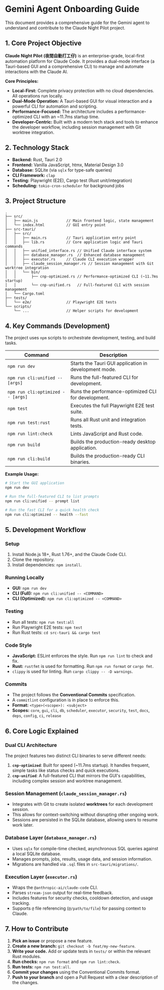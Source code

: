 # Gemini Agent Onboarding Guide

This document provides a comprehensive guide for the Gemini agent to understand and contribute to the Claude Night Pilot project.

## 1. Core Project Objective

**Claude Night Pilot (夜間自動打工仔)** is an enterprise-grade, local-first automation platform for Claude Code. It provides a dual-mode interface (a Tauri-based GUI and a comprehensive CLI) to manage and automate interactions with the Claude AI.

**Core Principles:**
- **Local-First:** Complete privacy protection with no cloud dependencies. All operations run locally.
- **Dual-Mode Operation:** A Tauri-based GUI for visual interaction and a powerful CLI for automation and scripting.
- **Performance-Focused:** The architecture includes a performance-optimized CLI with an ~11.7ms startup time.
- **Developer-Centric:** Built with a modern tech stack and tools to enhance the developer workflow, including session management with Git worktree integration.

## 2. Technology Stack

-   **Backend:** Rust, Tauri 2.0
-   **Frontend:** Vanilla JavaScript, htmx, Material Design 3.0
-   **Database:** SQLite (via `sqlx` for type-safe queries)
-   **CLI Framework:** `clap`
-   **Testing:** Playwright (E2E), Cargo test (Rust unit/integration)
-   **Scheduling:** `tokio-cron-scheduler` for background jobs

## 3. Project Structure

```
.
├── src/
│   ├── main.js             // Main frontend logic, state management
│   └── index.html          // GUI entry point
├── src-tauri/
│   ├── src/
│   │   ├── main.rs         // Tauri application entry point
│   │   ├── lib.rs          // Core application logic and Tauri commands
│   │   ├── unified_interface.rs // Unified Claude interface system
│   │   ├── database_manager.rs  // Enhanced database management
│   │   ├── executor.rs     // Claude CLI execution wrapper
│   │   ├── claude_session_manager.rs // Session management with Git worktree integration
│   │   └── bin/
│   │       ├── cnp-optimized.rs // Performance-optimized CLI (~11.7ms startup)
│   │       └── cnp-unified.rs   // Full-featured CLI with session management
│   └── Cargo.toml
├── tests/
│   └── e2e/                // Playwright E2E tests
└── scripts/
    └── ...                 // Helper scripts for development
```

## 4. Key Commands (Development)

The project uses `npm` scripts to orchestrate development, testing, and build tasks.

| Command | Description |
|---|---|
| `npm run dev` | Starts the Tauri GUI application in development mode. |
| `npm run cli:unified -- [args]` | Runs the full-featured CLI for development. |
| `npm run cli:optimized -- [args]` | Runs the performance-optimized CLI for development. |
| `npm test` | Executes the full Playwright E2E test suite. |
| `npm run test:rust` | Runs all Rust unit and integration tests. |
| `npm run lint:check` | Lints JavaScript and Rust code. |
| `npm run build` | Builds the production-ready desktop application. |
| `npm run cli:build` | Builds the production-ready CLI binaries. |

**Example Usage:**
```bash
# Start the GUI application
npm run dev

# Run the full-featured CLI to list prompts
npm run cli:unified -- prompt list

# Run the fast CLI for a quick health check
npm run cli:optimized -- health --fast
```

## 5. Development Workflow

### Setup
1.  Install Node.js 18+, Rust 1.76+, and the Claude Code CLI.
2.  Clone the repository.
3.  Install dependencies: `npm install`.

### Running Locally
-   **GUI:** `npm run dev`
-   **CLI (Full):** `npm run cli:unified -- <COMMAND>`
-   **CLI (Optimized):** `npm run cli:optimized -- <COMMAND>`

### Testing
-   Run all tests: `npm run test:all`
-   Run Playwright E2E tests: `npm test`
-   Run Rust tests: `cd src-tauri && cargo test`

### Code Style
-   **JavaScript:** ESLint enforces the style. Run `npm run lint` to check and fix.
-   **Rust:** `rustfmt` is used for formatting. Run `npm run format` or `cargo fmt`.
-   `clippy` is used for linting. Run `cargo clippy -- -D warnings`.

### Commits
-   The project follows the **Conventional Commits** specification.
-   A `commitlint` configuration is in place to enforce this.
-   **Format:** `<type>(<scope>): <subject>`
-   **Scopes:** `core`, `gui`, `cli`, `db`, `scheduler`, `executor`, `security`, `test`, `docs`, `deps`, `config`, `ci`, `release`

## 6. Core Logic Explained

### Dual CLI Architecture
The project features two distinct CLI binaries to serve different needs:
1.  **`cnp-optimized`**: Built for speed (~11.7ms startup). It handles frequent, simple tasks like status checks and quick executions.
2.  **`cnp-unified`**: A full-featured CLI that mirrors the GUI's capabilities, including complex session and worktree management.

### Session Management (`claude_session_manager.rs`)
-   Integrates with Git to create isolated **worktrees** for each development session.
-   This allows for context-switching without disrupting other ongoing work.
-   Sessions are persisted in the SQLite database, allowing users to resume work later.

### Database Layer (`database_manager.rs`)
-   Uses `sqlx` for compile-time checked, asynchronous SQL queries against a local SQLite database.
-   Manages prompts, jobs, results, usage data, and session information.
-   Migrations are handled via `.sql` files in `src-tauri/migrations/`.

### Execution Layer (`executor.rs`)
-   Wraps the `@anthropic-ai/claude-code` CLI.
-   Parses `stream-json` output for real-time feedback.
-   Includes features for security checks, cooldown detection, and usage tracking.
-   Supports `@` file referencing (`@/path/to/file`) for passing context to Claude.

## 7. How to Contribute

1.  **Pick an issue** or propose a new feature.
2.  **Create a new branch:** `git checkout -b feat/my-new-feature`.
3.  **Write your code.** Add or update tests in `tests/` or within the relevant Rust modules.
4.  **Run checks:** `npm run format` and `npm run lint:check`.
5.  **Run tests:** `npm run test:all`.
6.  **Commit your changes** using the Conventional Commits format.
7.  **Push to your branch** and open a Pull Request with a clear description of the changes.